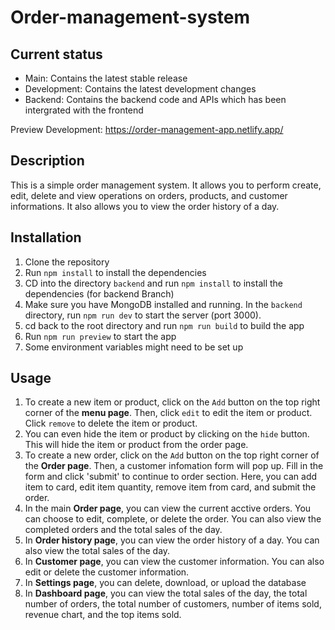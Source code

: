 # Order-management-system

## Current status
- Main: Contains the latest stable release
- Development: Contains the latest development changes
- Backend: Contains the backend code and APIs which has been intergrated with the frontend

Preview Development: https://order-management-app.netlify.app/
## Description

This is a simple order management system. It allows you to perform create, edit, delete and view operations on orders, products, and customer informations.
It also allows you to view the order history of a day.

## Installation

1. Clone the repository
2. Run `npm install` to install the dependencies
3. CD into the directory `backend` and run `npm install` to install the dependencies (for backend Branch)
4. Make sure you have MongoDB installed and running. In the `backend` directory, run `npm run dev` to start the server (port 3000). 
5. cd back to the root directory and run `npm run build` to build the app
6. Run `npm run preview` to start the app 
7. Some environment variables might need to be set up

## Usage

1. To create a new item or product, click on the `Add` button on the top right corner of the **menu page**. Then, click `edit` to edit the item or product. Click `remove` to delete the item or product.
2. You can even hide the item or product by clicking on the `hide` button. This will hide the item or product from the order page.
3. To create a new order, click on the `Add` button on the top right corner of the **Order page**. Then, a customer infomation form will pop up. Fill in the form and click 'submit' to continue to order section. Here, you can add item to card, edit item quantity, remove item from card, and submit the order.
4. In the main **Order page**, you can view the current acctive orders. You can choose to edit, complete, or delete the order. You can also view the completed orders and the total sales of the day.
5. In **Order history page**, you can view the order history of a day. You can also view the total sales of the day.
6. In **Customer page**, you can view the customer information. You can also edit or delete the customer information.
7. In **Settings page**, you can delete, download, or upload the database
8. In **Dashboard page**, you can view the total sales of the day, the total number of orders, the total number of customers, number of items sold, revenue chart, and the top items sold.
